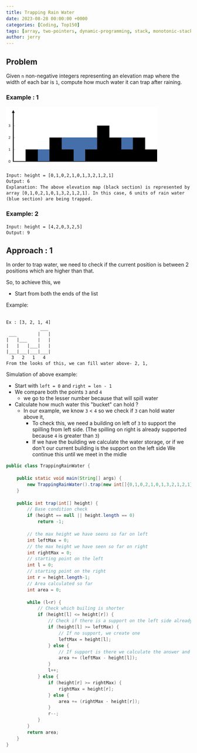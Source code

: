 ```yaml
---
title: Trapping Rain Water
date: 2023-08-28 00:00:00 +0000
categories: [Coding, Top150]
tags: [array, two-pointers, dynamic-programming, stack, monotonic-stack]
author: jerry
---
```


## Problem
Given `n` non-negative integers representing an elevation map where the width of each bar is `1`, compute how much water it can trap after raining.


### Example : 1
![RainWaterTrap.png](/assets/img/rainwatertrap.png)
```textmate
Input: height = [0,1,0,2,1,0,1,3,2,1,2,1]
Output: 6
Explanation: The above elevation map (black section) is represented by array [0,1,0,2,1,0,1,3,2,1,2,1]. In this case, 6 units of rain water (blue section) are being trapped.
```

### Example: 2
```textmate
Input: height = [4,2,0,3,2,5]
Output: 9
```

## Approach : 1 

In order to trap water, we need to check if the current position is between 2 positions which are higher than that.

So, to achieve this, we 
- Start from both the ends of the list

Example:
```textmate

Ex : [3, 2, 1, 4]
             ___  
 ___        |   |
|   |___    |   |
|   |   |___|   |
|___|___|___|___|
  3   2   1   4
From the looks of this, we can fill water above- 2, 1,
```
Simulation of above example:
- Start with `left = 0` and `right = len - 1`
- We compare both the points `3` and `4`
  - we go to the lesser number because that will spill water
- Calculate how much water this "bucket" can hold ?
  - In our example, we know `3` < `4` so we check if `3` can hold water above it,
    - To check this, we need a building on left of `3` to support the spilling from left side. (The spilling on right is already supported because `4` is greater than `3`)
    - If we have the building we calculate the water storage, or if we don't our current building is the support on the left side
We continue this until we meet in the midle


```java
public class TrappingRainWater {

    public static void main(String[] args) {
        new TrappingRainWater().trap(new int[]{0,1,0,2,1,0,1,3,2,1,2,1});
    }

    public int trap(int[] height) {
        // Base condition check
        if (height == null || height.length == 0)
            return -1;

        // the max height we have seens so far on left
        int leftMax = 0;
        // the max height we have seen so far on right
        int rightMax = 0;
        // starting point on the left
        int l = 0;
        // starting point on the right
        int r = height.length-1;
        // Area calculated so far
        int area = 0;

        while (l<r) {
            // Check which builing is shorter
            if (height[l] <= height[r]) {
                // Check if there is a support on the left side already
                if (height[l] >= leftMax) {
                    // If no support, we create one
                    leftMax = height[l];
                } else {
                    // If support is there we calculate the answer and move forward
                    area += (leftMax - height[l]);
                }
                l++;
            } else {
                if (height[r] >= rightMax) {
                    rightMax = height[r];
                } else {
                    area += (rightMax - height[r]);
                }
                r--;
            }
        }
        return area;
    }
}
```
